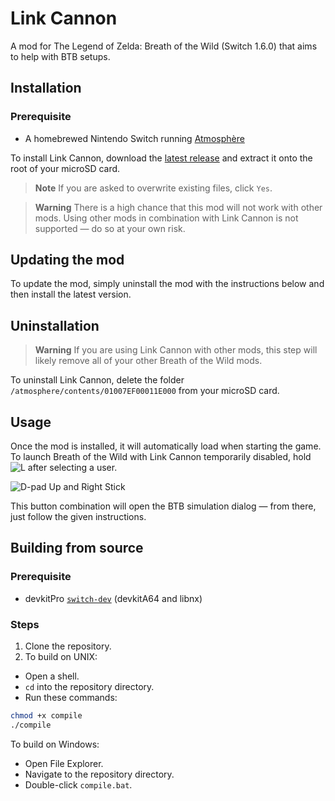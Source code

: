 # Link Cannon
A mod for The Legend of Zelda: Breath of the Wild (Switch 1.6.0) that aims to help with BTB setups.

## Installation
### Prerequisite
- A homebrewed Nintendo Switch running [Atmosphère](https://github.com/Atmosphere-NX/Atmosphere)

To install Link Cannon, download the [latest release](https://github.com/Makonede/LinkCannon/releases/latest) and extract it onto the root of your microSD card.

> **Note**
> If you are asked to overwrite existing files, click `Yes`.

> **Warning**
> There is a high chance that this mod will not work with other mods. Using other mods in combination with Link Cannon is not supported — do so at your own risk.

## Updating the mod
To update the mod, simply uninstall the mod with the instructions below and then install the latest version.

## Uninstallation
> **Warning**
> If you are using Link Cannon with other mods, this step will likely remove all of your other Breath of the Wild mods.

To uninstall Link Cannon, delete the folder `/atmosphere/contents/01007EF00011E000` from your microSD card.

## Usage
Once the mod is installed, it will automatically load when starting the game. To launch Breath of the Wild with Link Cannon temporarily disabled, hold ![L](https://restite.org/dpad/l) after selecting a user.

![D-pad Up and Right Stick](https://restite.org/dpad/8o)

This button combination will open the BTB simulation dialog — from there, just follow the given instructions.

## Building from source
### Prerequisite
- devkitPro [`switch-dev`](https://switchbrew.org/wiki/Setting_up_Development_Environment) (devkitA64 and libnx)

### Steps
1. Clone the repository.
2. To build on UNIX:
- Open a shell.
- `cd` into the repository directory.
- Run these commands:
```bash
chmod +x compile
./compile
```
To build on Windows:
- Open File Explorer.
- Navigate to the repository directory.
- Double-click `compile.bat`.
